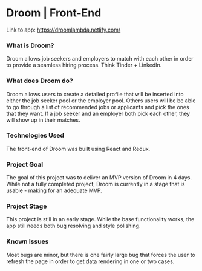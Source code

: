 # Droom | Front-End

Link to app: https://droomlambda.netlify.com/

### What is Droom?

Droom allows job seekers and employers to match with each other in order to provide a seamless hiring process. Think Tinder + LinkedIn.

### What does Droom do?

Droom allows users to create a detailed profile that will be inserted into either the job seeker pool or the employer pool. Others users will be be able to go through a list of recommended jobs or applicants and pick the ones that they want. If a job seeker and an employer both pick each other, they will show up in their matches.

### Technologies Used

The front-end of Droom was built using React and Redux.

### Project Goal

The goal of this project was to deliver an MVP version of Droom in 4 days. While not a fully completed project, Droom is currently in a stage that is usable - making for an adequate MVP.

### Project Stage

This project is still in an early stage. While the base functionality works, the app still needs both bug resolving and style polishing.

### Known Issues

Most bugs are minor, but there is one fairly large bug that forces the user to refresh the page in order to get data rendering in one or two cases.
